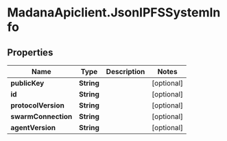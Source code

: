 # MadanaApiclient.JsonIPFSSystemInfo

## Properties

Name | Type | Description | Notes
------------ | ------------- | ------------- | -------------
**publicKey** | **String** |  | [optional] 
**id** | **String** |  | [optional] 
**protocolVersion** | **String** |  | [optional] 
**swarmConnection** | **String** |  | [optional] 
**agentVersion** | **String** |  | [optional] 


